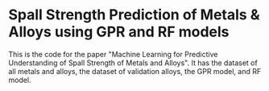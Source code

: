 # Spall Strength Prediction of Metals & Alloys using GPR and RF models
This is the code for the paper "Machine Learning for Predictive Understanding of Spall Strength of Metals and Alloys". It has the dataset of all metals and alloys, the dataset of validation alloys, the GPR model, and RF model.
